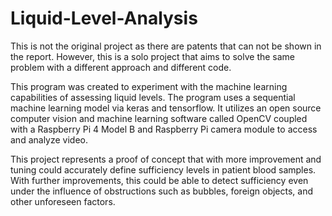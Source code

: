 # Liquid-Level-Analysis
This is not the original project as there are patents that can not be shown in the report. However, this is a solo project that aims to solve the same problem with a different approach and different code.

This program was created to experiment with the machine learning capabilities of assessing liquid levels. The program uses a sequential machine learning model via keras and tensorflow. It utilizes an open source computer vision and machine learning software called OpenCV coupled with a Raspberry Pi 4 Model B and Raspberry Pi camera module to access and analyze video. 

This project represents a proof of concept that with more improvement and tuning could accurately define sufficiency levels in patient blood samples. With further improvements, this could be able to detect sufficiency even under the influence of obstructions such as bubbles, foreign objects, and other unforeseen factors.
